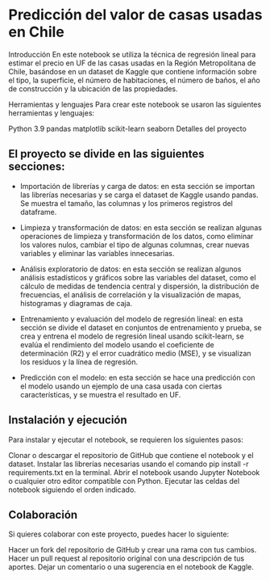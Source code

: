 # Predicción del valor de casas usadas en Chile
Introducción
En este notebook se utiliza la técnica de regresión lineal para estimar el precio en UF de las casas usadas en la Región Metropolitana de Chile, basándose en un dataset de Kaggle que contiene información sobre el tipo, la superficie, el número de habitaciones, el número de baños, el año de construcción y la ubicación de las propiedades.

Herramientas y lenguajes
Para crear este notebook se usaron las siguientes herramientas y lenguajes:

Python 3.9
pandas
matplotlib
scikit-learn
seaborn
Detalles del proyecto

## El proyecto se divide en las siguientes secciones: ##

- Importación de librerías y carga de datos: en esta sección se importan las librerías necesarias y se carga el dataset de Kaggle usando pandas. Se muestra el tamaño, las columnas y los primeros registros del dataframe.

- Limpieza y transformación de datos: en esta sección se realizan algunas operaciones de limpieza y transformación de los datos, como eliminar los valores nulos, cambiar el tipo de algunas columnas, crear nuevas variables y eliminar las variables innecesarias.

- Análisis exploratorio de datos: en esta sección se realizan algunos análisis estadísticos y gráficos sobre las variables del dataset, como el cálculo de medidas de tendencia central y dispersión, la distribución de frecuencias, el análisis de correlación y la visualización de mapas, histogramas y diagramas de caja.

- Entrenamiento y evaluación del modelo de regresión lineal: en esta sección se divide el dataset en conjuntos de entrenamiento y prueba, se crea y entrena el modelo de regresión lineal usando scikit-learn, se evalúa el rendimiento del modelo usando el coeficiente de determinación (R2) y el error cuadrático medio (MSE), y se visualizan los residuos y la línea de regresión.

- Predicción con el modelo: en esta sección se hace una predicción con el modelo usando un ejemplo de una casa usada con ciertas características, y se muestra el resultado en UF.

## Instalación y ejecución ##
Para instalar y ejecutar el notebook, se requieren los siguientes pasos:

Clonar o descargar el repositorio de GitHub que contiene el notebook y el dataset.
Instalar las librerías necesarias usando el comando pip install -r requirements.txt en la terminal.
Abrir el notebook usando Jupyter Notebook o cualquier otro editor compatible con Python.
Ejecutar las celdas del notebook siguiendo el orden indicado.

## Colaboración ##
Si quieres colaborar con este proyecto, puedes hacer lo siguiente:

Hacer un fork del repositorio de GitHub y crear una rama con tus cambios.
Hacer un pull request al repositorio original con una descripción de tus aportes.
Dejar un comentario o una sugerencia en el notebook de Kaggle.
